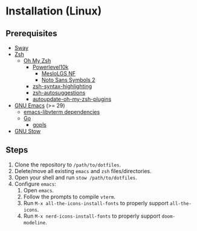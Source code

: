 # Installation (Linux)

## Prerequisites

* [Sway](https://swaywm.org/)
* [Zsh](https://www.zsh.org/)
  * [Oh My Zsh](https://ohmyz.sh/)
    * [Powerlevel10k](https://github.com/romkatv/powerlevel10k#oh-my-zsh)
      * [MesloLGS NF](https://github.com/romkatv/powerlevel10k#fonts)
      * [Noto Sans Symbols 2](https://fonts.google.com/noto/specimen/Noto+Sans+Symbols+2)
    * [zsh-syntax-highlighting](https://github.com/zsh-users/zsh-syntax-highlighting)
    * [zsh-autosuggestions](https://github.com/zsh-users/zsh-autosuggestions)
    * [autoupdate-oh-my-zsh-plugins](https://github.com/tamcore/autoupdate-oh-my-zsh-plugins)
* [GNU Emacs](https://www.gnu.org/software/emacs/) (>= 29)
  * [emacs-libvterm dependencies](https://github.com/akermu/emacs-libvterm#requirements)
  * [Go](https://go.dev/doc/install)
    * [gopls](https://pkg.go.dev/golang.org/x/tools/gopls)
* [GNU Stow](https://www.gnu.org/software/stow/)

## Steps

1. Clone the repository to `/path/to/dotfiles`.
1. Delete/move all existing `emacs` and `zsh` files/directories.
1. Open your shell and run `stow /path/to/dotfiles`.
1. Configure `emacs`:
   1. Open `emacs`.
   1. Follow the prompts to compile `vterm`.
   1. Run `M-x all-the-icons-install-fonts` to properly support `all-the-icons`.
   1. Run `M-x nerd-icons-install-fonts` to properly support `doom-modeline`.
